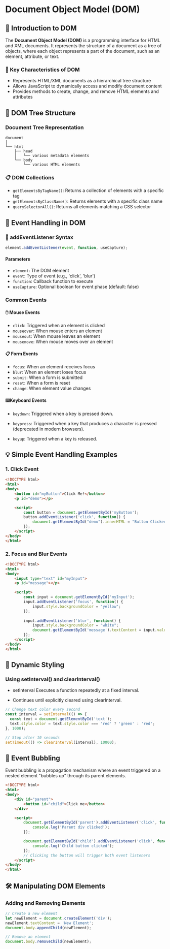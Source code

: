 # Document Object Model (DOM)

## 📘 Introduction to DOM

The **Document Object Model (DOM)** is a programming interface for HTML and XML documents. It represents the structure of a document as a tree of objects, where each object represents a part of the document, such as an element, attribute, or text.

### 🔑 Key Characteristics of DOM
- Represents HTML/XML documents as a hierarchical tree structure
- Allows JavaScript to dynamically access and modify document content
- Provides methods to create, change, and remove HTML elements and attributes

## 🌳 DOM Tree Structure

### Document Tree Representation
```
document
│
└── html
    ├── head
    │   └── various metadata elements
    └── body
        └── various HTML elements
```

### 📋 DOM Collections
- `getElementsByTagName()`: Returns a collection of elements with a specific tag
- `getElementsByClassName()`: Returns elements with a specific class name
- `querySelectorAll()`: Returns all elements matching a CSS selector

## 🎯 Event Handling in DOM

### 📝 addEventListener Syntax
```javascript
element.addEventListener(event, function, useCapture);
```

#### Parameters
- `element`: The DOM element
- `event`: Type of event (e.g., 'click', 'blur')
- `function`: Callback function to execute
- `useCapture`: Optional boolean for event phase (default: false)

###  Common Events

#### 🖱️ Mouse Events
- `click`: Triggered when an element is clicked
- `mouseover`: When mouse enters an element
- `mouseout`: When mouse leaves an element
- `mousemove`: When mouse moves over an element

#### 📋 Form Events
- `focus`: When an element receives focus
- `blur`: When an element loses focus
- `submit`: When a form is submitted
- `reset`: When a form is reset
- `change`: When element value changes

#### ⌨️Keyboard Events

- `keydown`: Triggered when a key is pressed down.

- `keypress`: Triggered when a key that produces a character is pressed (deprecated in modern browsers).

- `keyup`: Triggered when a key is released.

## 💡 Simple Event Handling Examples

### 1. Click Event
```html
<!DOCTYPE html>
<html>
<body>
    <button id="myButton">Click Me!</button>
    <p id="demo"></p>

    <script>
        const button = document.getElementById('myButton');
        button.addEventListener('click', function() {
            document.getElementById("demo").innerHTML = "Button Clicked!";
        });
    </script>
</body>
</html>
```

### 2. Focus and Blur Events
```html
<!DOCTYPE html>
<html>
<body>
    <input type="text" id="myInput">
    <p id="message"></p>

    <script>
        const input = document.getElementById('myInput');
        input.addEventListener('focus', function() {
            input.style.backgroundColor = "yellow";
        });
        
        input.addEventListener('blur', function() {
            input.style.backgroundColor = "white";
            document.getElementById('message').textContent = input.value.toUpperCase();
        });
    </script>
</body>
</html>
```

## 🎨 Dynamic Styling 

### Using setInterval() and clearInterval()

- setInterval Executes a function repeatedly at a fixed interval.

- Continues until explicitly cleared using clearInterval.
```javascript
// Change text color every second
const interval = setInterval(() => {
  const text = document.getElementById('text');
  text.style.color = text.style.color === 'red' ? 'green' : 'red';
}, 1000);

// Stop after 10 seconds
setTimeout(() => clearInterval(interval), 10000);
```

## 🔄 Event Bubbling

Event bubbling is a propagation mechanism where an event triggered on a nested element "bubbles up" through its parent elements.

```html
<!DOCTYPE html>
<html>
<body>
    <div id="parent">
        <button id="child">Click me</button>
    </div>

    <script>
        document.getElementById('parent').addEventListener('click', function() {
            console.log('Parent div clicked');
        });

        document.getElementById('child').addEventListener('click', function() {
            console.log('Child button clicked');
        });
        // Clicking the button will trigger both event listeners
    </script>
</body>
</html>
```

## 🛠️ Manipulating DOM Elements

### Adding and Removing Elements
```javascript
// Create a new element
let newElement = document.createElement('div');
newElement.textContent = 'New Element';
document.body.appendChild(newElement);

// Remove an element
document.body.removeChild(newElement);
```
